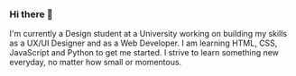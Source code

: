 ### Hi there 👋
I'm currently a Design student at a University working on building my skills as a UX/UI Designer and as a Web Developer. I am learning HTML, CSS, JavaScript and Python to get me started. I strive to learn something new everyday, no matter how small or momentous.

<!--
**Raffrey/Raffrey** is a ✨ _special_ ✨ repository because its `README.md` (this file) appears on your GitHub profile.

Here are some ideas to get you started:

- 🔭 I’m currently working on ...
- 🌱 I’m currently learning ...
- 👯 I’m looking to collaborate on ...
- 🤔 I’m looking for help with ...
- 💬 Ask me about ...
- 📫 How to reach me: ...
- 😄 Pronouns: ...
- ⚡ Fun fact: ...
-->
